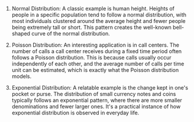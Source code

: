 1. Normal Distribution: A classic example is human height. Heights of people in a specific population tend to follow a normal distribution, with most individuals clustered around the average height and fewer people being extremely tall or short. This pattern creates the well-known bell-shaped curve of the normal distribution.

2. Poisson Distribution: An interesting application is in call centers. The number of calls a call center receives during a fixed time period often follows a Poisson distribution. This is because calls usually occur independently of each other, and the average number of calls per time unit can be estimated, which is exactly what the Poisson distribution models.

3. Exponential Distribution: A relatable example is the change kept in one's pocket or purse. The distribution of small currency notes and coins typically follows an exponential pattern, where there are more smaller denominations and fewer larger ones. It's a practical instance of how exponential distribution is observed in everyday life.